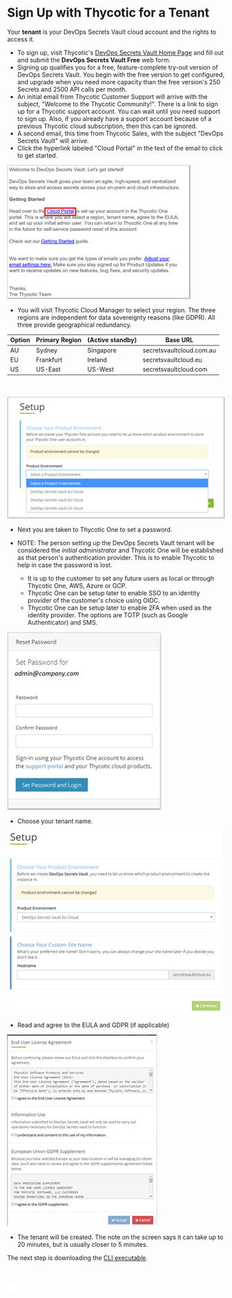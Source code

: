 ﻿[title]: # (Obtain DevOps Secrets Vault)
[tags]: # (DevOps Secrets Vault,DSV,)
[priority]: # (2100)

# Sign Up with Thycotic for a Tenant

Your **tenant** is your DevOps Secrets Vault cloud account and the rights to access it.

* To sign up, visit Thycotic's [DevOps Secrets Vault Home Page](https://thycotic.com/products/devops-secrets-vault-password-management/) and fill out and submit the **DevOps Secrets Vault Free** web form.
* Signing up qualifies you for a free, feature-complete try-out version of DevOps Secrets Vault. You begin with the free version to get configured, and upgrade when you need more capacity than the free version's 250 Secrets and 2500 API calls per month.
* An initial email from Thycotic Customer Support will arrive with the subject, "Welcome to the Thycotic Community!". There is a link to sign up for a Thycotic support account.  You can wait until you need support to sign up.  Also, if you already have a support account because of a previous Thycotic cloud subscription, then this can be ignored.
* A second email, this time from Thycotic Sales, with the subject "DevOps Secrets Vault" will arrive.  
* Click the hyperlink labeled "Cloud Portal" in the text of the email to click to get started.

![DSV Get Started Email](./images/DSVCloudemail.png)

* You will visit Thycotic Cloud Manager to select your region.  The three regions are independent for data sovereignty reasons (like GDPR).  All three provide geographical redundancy.

| Option   | Primary Region       | (Active standby)  | Base URL                |
| -------- | ---------------------| ------------------|---------------          |
|AU        | Sydney               | Singapore         | secretsvaultcloud.com.au    |
|EU        | Frankfurt            | Ireland           | secretsvaultcloud.eu    |
|US        | US-East              | US-West           | secretsvaultcloud.com   |

![](./images/spacer.png)

![Select Region](./images/DSVEnvironment.png)

* Next you are taken to Thycotic One to set a password.  

* NOTE: The person setting up the DevOps Secrets Vault tenant will be considered the *initial administrator* and Thycotic One will be established as that person's authentication provider.  This is to enable Thycotic to help in case the password is lost.  

    * It is up to the customer to set any future users as local or through Thycotic One, AWS, Azure or GCP.
    * Thycotic One can be setup later to enable SSO to an identity provider of the customer's choice using OIDC.
    * Thycotic One can be setup later to enable 2FA when used as the identity provider. The options are TOTP (such as Google Authenticator) and SMS. 

![Create Password](./images/DSVPassword.png)

* Choose your tenant name.

![Select Tenant](./images/DSVsettenant.png)

* Read and agree to the EULA and GDPR (if applicable)

![EULA](./images/DSVLicense.png)

* The tenant will be created.  The note on the screen says it can take up to 20 minutes, but is usually closer to 5 minutes.

The next step is downloading the [CLI executable](../obtaincli/index.md).

![](./images/spacer.png)

![](./images/spacer.png)
